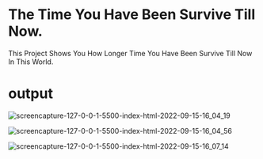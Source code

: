 # The Time You Have Been Survive Till Now.
This Project Shows You How Longer Time You Have Been Survive Till Now In This World.

# output
![screencapture-127-0-0-1-5500-index-html-2022-09-15-16_04_19](https://user-images.githubusercontent.com/103731589/191902446-2aa96aa4-8089-4a01-9e13-953a13e0732b.png)

![screencapture-127-0-0-1-5500-index-html-2022-09-15-16_04_56](https://user-images.githubusercontent.com/103731589/191902453-ff9b434a-2676-4911-87cd-8c233282368d.png)

![screencapture-127-0-0-1-5500-index-html-2022-09-15-16_07_14](https://user-images.githubusercontent.com/103731589/191902462-63c37f41-3466-450e-9fe3-8a475d1467af.png)

